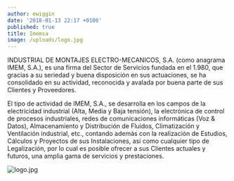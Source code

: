```yaml
---
author: ewiggin
date: '2018-01-13 22:17 +0100'
published: true
title: Imemsa
image: /uploads/logo.jpg
---
```

INDUSTRIAL DE MONTAJES ELECTRO-MECANICOS, S.A. (como anagrama IMEM, S.A.), es una firma del Sector de Servicios fundada en el 1.980, que gracias a su seriedad y buena disposición en sus actuaciones, se ha consolidado en su actividad, reconocida y avalada por buena parte de sus Clientes y Proveedores.

El tipo de actividad de IMEM, S.A., se desarrolla en los campos de la electricidad industrial (Alta, Media y Baja tensión), la electrónica de control de procesos industriales, redes de comunicaciones informáticas (Voz & Datos), Almacenamiento y Distribución de Fluidos, Climatización y Ventilación industrial, etc., contando además con la realización de Estudios, Cálculos y Proyectos de sus Instalaciones, así como cualquier tipo de Legalización, por lo cual es posible ofrecer a sus Clientes actuales y futuros, una amplia gama de servicios y prestaciones.

![logo.jpg]({{site.baseurl}}/uploads/logo.jpg)

